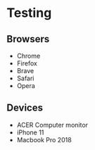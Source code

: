# Testing

## Browsers

- Chrome
- Firefox
- Brave
- Safari
- Opera

## Devices

- ACER Computer monitor
- iPhone 11
- Macbook Pro 2018